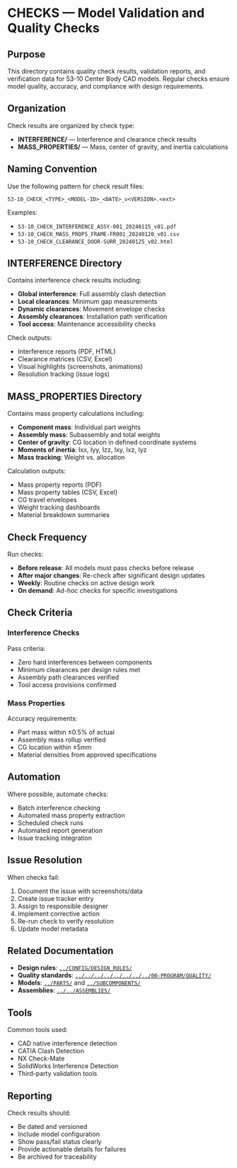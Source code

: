 # CHECKS — Model Validation and Quality Checks

## Purpose

This directory contains quality check results, validation reports, and verification data for 53-10 Center Body CAD models. Regular checks ensure model quality, accuracy, and compliance with design requirements.

## Organization

Check results are organized by check type:

- **INTERFERENCE/** — Interference and clearance check results
- **MASS_PROPERTIES/** — Mass, center of gravity, and inertia calculations

## Naming Convention

Use the following pattern for check result files:
```
53-10_CHECK_<TYPE>_<MODEL-ID>_<DATE>_v<VERSION>.<ext>
```

Examples:
- `53-10_CHECK_INTERFERENCE_ASSY-001_20240115_v01.pdf`
- `53-10_CHECK_MASS_PROPS_FRAME-FR001_20240120_v01.csv`
- `53-10_CHECK_CLEARANCE_DOOR-SURR_20240125_v02.html`

## INTERFERENCE Directory

Contains interference check results including:
- **Global interference**: Full assembly clash detection
- **Local clearances**: Minimum gap measurements
- **Dynamic clearances**: Movement envelope checks
- **Assembly clearances**: Installation path verification
- **Tool access**: Maintenance accessibility checks

Check outputs:
- Interference reports (PDF, HTML)
- Clearance matrices (CSV, Excel)
- Visual highlights (screenshots, animations)
- Resolution tracking (issue logs)

## MASS_PROPERTIES Directory

Contains mass property calculations including:
- **Component mass**: Individual part weights
- **Assembly mass**: Subassembly and total weights
- **Center of gravity**: CG location in defined coordinate systems
- **Moments of inertia**: Ixx, Iyy, Izz, Ixy, Ixz, Iyz
- **Mass tracking**: Weight vs. allocation

Calculation outputs:
- Mass property reports (PDF)
- Mass property tables (CSV, Excel)
- CG travel envelopes
- Weight tracking dashboards
- Material breakdown summaries

## Check Frequency

Run checks:
- **Before release**: All models must pass checks before release
- **After major changes**: Re-check after significant design updates
- **Weekly**: Routine checks on active design work
- **On demand**: Ad-hoc checks for specific investigations

## Check Criteria

### Interference Checks
Pass criteria:
- Zero hard interferences between components
- Minimum clearances per design rules met
- Assembly path clearances verified
- Tool access provisions confirmed

### Mass Properties
Accuracy requirements:
- Part mass within ±0.5% of actual
- Assembly mass rollup verified
- CG location within ±5mm
- Material densities from approved specifications

## Automation

Where possible, automate checks:
- Batch interference checking
- Automated mass property extraction
- Scheduled check runs
- Automated report generation
- Issue tracking integration

## Issue Resolution

When checks fail:
1. Document the issue with screenshots/data
2. Create issue tracker entry
3. Assign to responsible designer
4. Implement corrective action
5. Re-run check to verify resolution
6. Update model metadata

## Related Documentation

- **Design rules**: [`../CONFIG/DESIGN_RULES/`](../CONFIG/DESIGN_RULES/)
- **Quality standards**: [`../../../../../../../../00-PROGRAM/QUALITY/`](../../../../../../../../00-PROGRAM/QUALITY/)
- **Models**: [`../PARTS/`](../PARTS/) and [`../SUBCOMPONENTS/`](../SUBCOMPONENTS/)
- **Assemblies**: [`../../ASSEMBLIES/`](../../ASSEMBLIES/)

## Tools

Common tools used:
- CAD native interference detection
- CATIA Clash Detection
- NX Check-Mate
- SolidWorks Interference Detection
- Third-party validation tools

## Reporting

Check results should:
- Be dated and versioned
- Include model configuration
- Show pass/fail status clearly
- Provide actionable details for failures
- Be archived for traceability
